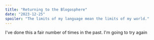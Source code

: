 ```yaml
---
title: "Returning to the Blogosphere"
date: "2023-12-25"
spoiler: "The limits of my language mean the limits of my world."
---
```


I've done this a fair number of times in the past. I'm going to try again
